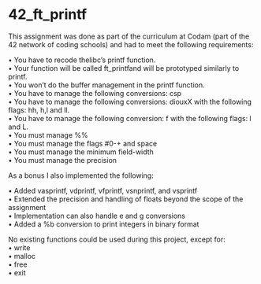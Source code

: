 # 42_ft_printf

This assignment was done as part of the curriculum at Codam (part of the 42 network of coding schools) and had to meet the
following requirements:

• You have to recode thelibc’s printf function.\
• Your function will be called ft_printfand will be prototyped similarly to printf.\
• You won’t do the buffer management in the printf function.\
• You have to manage the following conversions: csp\
• You have to manage the following conversions: diouxX with the following flags: hh, h,l and ll.\
• You have to manage the following conversion: f with the following flags: l and L.\
• You must manage %%\
• You must manage the flags #0-+ and space\
• You must manage the minimum field-width\
• You must manage the precision

As a bonus I also implemented the following:

• Added vasprintf, vdprintf, vfprintf, vsnprintf, and vsprintf\
• Extended the precision and handling of floats beyond the scope of the assignment\
• Implementation can also handle e and g conversions\
• Added a %b conversion to print integers in binary format

No existing functions could be used during this project, except for:\
• write\
• malloc\
• free\
• exit
